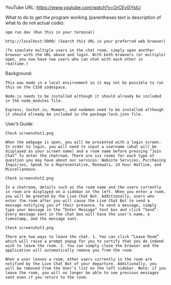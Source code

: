 
YouTube URL: https://www.youtube.com/watch?v=OrCEy0jYstU

What to do to get the program working (parentheses text is description of what to do not actual code): 

    npm run dev (Run this in your terminal) 

    http://localhost:5000/ (Search this URL in your preferred web browser) 

    (To simulate multiple users in the chat room, simply open another browser with the URL above and login. With both browsers (or multiple) open, you now have two users who can chat with each other in realtime.) 


Background: 

    This was made in a local environment so it may not be possible to run this on the CS50 codespace. 

    Node.js needs to be installed although it should already be included in the node_modules file. 

    Express, Socket.io, Moment, and nodemon need to be installed although it should already be included in the package-lock.json file. 



User’s Guide: 

    Check screenshot1.png

    When the webpage is open, you will be presented with a login screen. In order to login, you will need to input a username (what will be displayed as your screen name) and a room name before pressing “Join Chat” to enter the chatroom. There are six rooms for each type of question you may have about our services: Website Services, Purchasing Inquiries, Speak to a Representative, Renewals, 24 hour Hotline, and Miscellaneous. 

    Check screenshot2.png

    In a chatroom, details such as the room name and the users currently in room are displayed on a sidebar on the left. When you enter a room, you will be greeted by the Live Chat Bot. Additionally, users who enter the room after you will cause the Live Chat Bot to send a message notifying you of their presence. To send a message, simply type your message in the “Enter Message” text box and click “Send”. Every message sent in the chat box will have the user’s name, a timestamp, and the message sent. 

    Check screenshot3.png

    There are two ways to leave the chat. 1. You can click “Leave Room” which will raise a prompt popup for you to certify that you do indeed wish to leave the room. 2. You can simply close the browser and the application will automatically remove you from the room.  

    When a user leaves a room, other users currently in the room are notified by the Live Chat Bot of your departure. Additionally, you will be removed from the User’s list on the left sidebar. Note: if you leave the room, you will no longer be able to see previous messages sent even if you return to the room. 